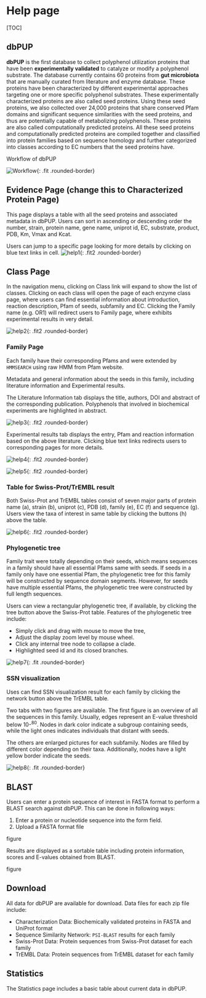 # Help page

[TOC]

## dbPUP

**dbPUP** is the first database to collect polyphenol utilization proteins that have been **experimentally validated** to catalyze or modify a polyphenol substrate. The database currently contains 60 proteins from **gut microbiota** that are manually curated from literature and enzyme database. These proteins have been characterized by different experimental approaches targeting one or more specific polyphenol substrates. These experimentally characterized proteins are also called seed proteins. Using these seed proteins, we also collected over 24,000 proteins that share conserved Pfam domains and significant sequence similarities with the seed proteins, and thus are potentially capable of metabolizing polyphenols. These proteins are also called computationally predicted proteins. All these seed proteins and computationally predicted proteins are compiled together and classified into protein families based on sequence homology and further categorized into classes according to EC numbers that the seed proteins have.

Workflow of dbPUP

![Workflow](./static/images/text_content/figures/Workflow.jpg){: .fit .rounded-border}

## Evidence Page (change this to Characterized Protein Page)

This page displays a table with all the seed proteins and associated metadata in dbPUP. Users can sort in ascending or descending order the number, strain, protein name, gene name, uniprot id, EC, substrate, product, PDB, Km, Vmax and Kcat.

Users can jump to a specific page looking for more details by clicking on blue text links in cell.
![help1](./static/images/text_content/figures/help1.png){: .fit2 .rounded-border}

## Class Page

In the navigation menu, clicking on Class link will expand to show the list of classes. Clicking on each class will open the page of each enzyme class page, where users can find essential information about introduction, reaction description, Pfam of seeds, subfamily and EC. Clicking the Family name (e.g. OR1) will redirect users to Family page, where exhibits experimental results in very detail.

![help2](./static/images/text_content/figures/help2.png){: .fit2 .rounded-border}

### Family Page

Each family have their corresponding Pfams and were extended by `HMMSEARCH` using raw HMM from Pfam website.

Metadata and general information about the seeds in this family, including literature information and Experimental results.

The Literature Information tab displays the title, authors, DOI and abstract of the corresponding publication. Polyphenols that involved in biochemical experiments are highlighted in abstract.

![help3](./static/images/text_content/figures/help3.png){: .fit2 .rounded-border}

Experimental results tab displays the entry, Pfam and reaction information based on the above literature. Clicking blue text links redirects users to corresponding pages for more details.

![help4](./static/images/text_content/figures/help4.png){: .fit2 .rounded-border}

![help5](./static/images/text_content/figures/help5.png){: .fit2 .rounded-border}

### Table for Swiss-Prot/TrEMBL result

Both Swiss-Prot and TrEMBL tables consist of seven major parts of protein name (a), strain (b), uniprot (c), PDB (d), family (e), EC (f) and sequence (g). Users view the taxa of interest in same table by clicking the buttons (h) above the table.

![help6](./static/images/text_content/figures/help6.png){: .fit2 .rounded-border}

### Phylogenetic tree

Family trait were totally depending on their seeds, which means sequences in a family should have all essential Pfams same with seeds. If seeds in a family only have one essential Pfam, the phylogenetic tree for this family will be constructed by sequence domain segments. However, for seeds have multiple essential Pfams, the phylogenetic tree were constructed by full length sequences.

Users can view a rectangular phylogenetic tree, if available, by clicking the tree button above the Swiss-Prot table. Features of the phylogenetic tree include:

- Simply click and drag with mouse to move the tree, 
- Adjust the display zoom level by mouse wheel.
- Click any internal tree node to collapse a clade.
- Highlighted seed id and its closed branches.

![help7](./static/images/text_content/figures/help7.png){: .fit .rounded-border}

### SSN visualization

Uses can find SSN visualization result for each family by clicking the network button above the TrEMBL table. 

Two tabs with two figures are available. The first figure is an overview of all the sequences in this family. Usually, edges represent an E-value threshold below 10-<sup>80</sup>. Nodes in dark color indicate a subgroup containing seeds, while the light ones indicates individuals that distant with seeds. 

The others are enlarged pictures for each subfamily. Nodes are filled by different color depending on their taxa. Additionally, nodes have a light yellow border indicate the seeds.

![help8](./static/images/text_content/figures/help8.png){: .fit .rounded-border}

## BLAST

Users can enter a protein sequence of interest in FASTA format to perform a BLAST search against dbPUP. This can be done in following ways:

1. Enter a protein or nucleotide sequence into the form field.
2. Upload a FASTA format file

figure

Results are displayed as a sortable table including protein information, scores and E-values obtained from BLAST. 

figure

## Download

All data for dbPUP are available for download. Data files for each zip file include:

- Characterization Data: Biochemically validated proteins in FASTA and UniProt format
- Sequence Similarity Network: `PSI-BLAST` results for each family
- Swiss-Prot Data: Protein sequences from Swiss-Prot dataset for each family
- TrEMBL Data: Protein sequences from TrEMBL dataset for each family

## Statistics

The Statistics page includes a basic table about current data in dbPUP.
